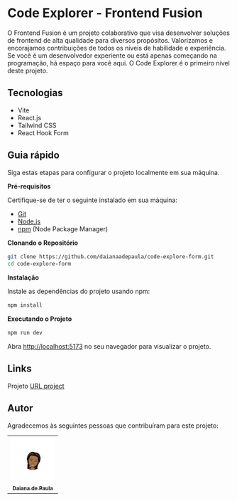 # Code Explorer - Frontend Fusion

O Frontend Fusion é um projeto colaborativo que visa desenvolver soluções de frontend de alta qualidade para diversos propósitos. Valorizamos e encorajamos contribuições de todos os níveis de habilidade e experiência. Se você é um desenvolvedor experiente ou está apenas começando na programação, há espaço para você aqui. O Code Explorer é o primeiro nível deste projeto. 

## Tecnologias

- Vite
- React.js
- Tailwind CSS
- React Hook Form

## Guia rápido

Siga estas etapas para configurar o projeto localmente em sua máquina.

**Pré-requisitos**

Certifique-se de ter o seguinte instalado em sua máquina:

- [Git](https://git-scm.com/)
- [Node.js](https://nodejs.org/en)
- [npm](https://www.npmjs.com/) (Node Package Manager)

**Clonando o Repositório**

```bash
git clone https://github.com/daianaadepaula/code-explore-form.git
cd code-explore-form
```

**Instalação**

Instale as dependências do projeto usando npm:

```bash
npm install
```

**Executando o Projeto**

```bash
npm run dev
```

Abra [http://localhost:5173](http://localhost:5173) no seu navegador para visualizar o projeto.

## Links

Projeto [URL project]()

## Autor

Agradecemos às seguintes pessoas que contribuíram para este projeto:

<table>
  <tr>
    <td align="center">
      <a href="#">
        <img src="https://github.com/daianaadepaula/daianaadepaula/blob/master/assets/daianaanimacaopiscadinhasemcirculo.png" width="100px;" alt="Foto da Daiana de Paula no GitHub"/><br>
        <sub>
          <b>Daiana de Paula</b>
        </sub>
      </a>
    </td>
    
</table>
